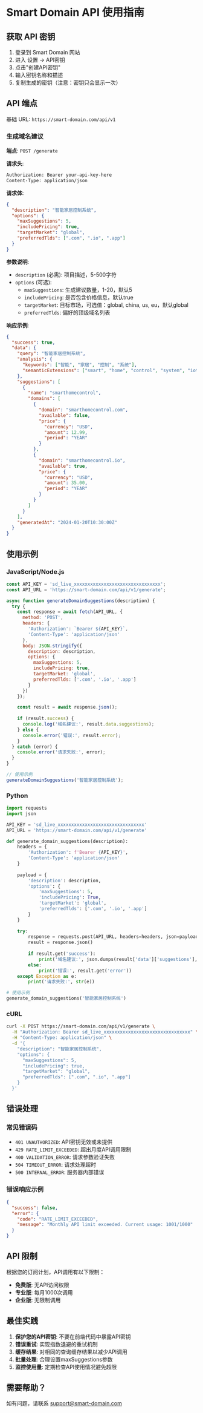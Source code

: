 # Smart Domain API 使用指南

## 获取 API 密钥

1. 登录到 Smart Domain 网站
2. 进入 设置 → API密钥
3. 点击"创建API密钥"
4. 输入密钥名称和描述
5. 复制生成的密钥（注意：密钥只会显示一次）

## API 端点

基础 URL: `https://smart-domain.com/api/v1`

### 生成域名建议

**端点**: `POST /generate`

**请求头**:

```bash
Authorization: Bearer your-api-key-here
Content-Type: application/json
```

**请求体**:

```json
{
  "description": "智能家居控制系统",
  "options": {
    "maxSuggestions": 5,
    "includePricing": true,
    "targetMarket": "global",
    "preferredTlds": [".com", ".io", ".app"]
  }
}
```

**参数说明**:

- `description` (必需): 项目描述，5-500字符
- `options` (可选):
  - `maxSuggestions`: 生成建议数量，1-20，默认5
  - `includePricing`: 是否包含价格信息，默认true
  - `targetMarket`: 目标市场，可选值：global, china, us, eu，默认global
  - `preferredTlds`: 偏好的顶级域名列表

**响应示例**:

```json
{
  "success": true,
  "data": {
    "query": "智能家居控制系统",
    "analysis": {
      "keywords": ["智能", "家居", "控制", "系统"],
      "semanticExtensions": ["smart", "home", "control", "system", "iot", "automation"]
    },
    "suggestions": [
      {
        "name": "smarthomecontrol",
        "domains": [
          {
            "domain": "smarthomecontrol.com",
            "available": false,
            "price": {
              "currency": "USD",
              "amount": 12.99,
              "period": "YEAR"
            }
          },
          {
            "domain": "smarthomecontrol.io",
            "available": true,
            "price": {
              "currency": "USD",
              "amount": 35.00,
              "period": "YEAR"
            }
          }
        ]
      }
    ],
    "generatedAt": "2024-01-20T10:30:00Z"
  }
}
```

## 使用示例

### JavaScript/Node.js

```javascript
const API_KEY = 'sd_live_xxxxxxxxxxxxxxxxxxxxxxxxxxxxxxxx';
const API_URL = 'https://smart-domain.com/api/v1/generate';

async function generateDomainSuggestions(description) {
  try {
    const response = await fetch(API_URL, {
      method: 'POST',
      headers: {
        'Authorization': `Bearer ${API_KEY}`,
        'Content-Type': 'application/json'
      },
      body: JSON.stringify({
        description: description,
        options: {
          maxSuggestions: 5,
          includePricing: true,
          targetMarket: 'global',
          preferredTlds: ['.com', '.io', '.app']
        }
      })
    });

    const result = await response.json();
    
    if (result.success) {
      console.log('域名建议:', result.data.suggestions);
    } else {
      console.error('错误:', result.error);
    }
  } catch (error) {
    console.error('请求失败:', error);
  }
}

// 使用示例
generateDomainSuggestions('智能家居控制系统');
```

### Python

```python
import requests
import json

API_KEY = 'sd_live_xxxxxxxxxxxxxxxxxxxxxxxxxxxxxxxx'
API_URL = 'https://smart-domain.com/api/v1/generate'

def generate_domain_suggestions(description):
    headers = {
        'Authorization': f'Bearer {API_KEY}',
        'Content-Type': 'application/json'
    }
    
    payload = {
        'description': description,
        'options': {
            'maxSuggestions': 5,
            'includePricing': True,
            'targetMarket': 'global',
            'preferredTlds': ['.com', '.io', '.app']
        }
    }
    
    try:
        response = requests.post(API_URL, headers=headers, json=payload)
        result = response.json()
        
        if result.get('success'):
            print('域名建议:', json.dumps(result['data']['suggestions'], indent=2, ensure_ascii=False))
        else:
            print('错误:', result.get('error'))
    except Exception as e:
        print('请求失败:', str(e))

# 使用示例
generate_domain_suggestions('智能家居控制系统')
```

### cURL

```bash
curl -X POST https://smart-domain.com/api/v1/generate \
  -H "Authorization: Bearer sd_live_xxxxxxxxxxxxxxxxxxxxxxxxxxxxxxxx" \
  -H "Content-Type: application/json" \
  -d '{
    "description": "智能家居控制系统",
    "options": {
      "maxSuggestions": 5,
      "includePricing": true,
      "targetMarket": "global",
      "preferredTlds": [".com", ".io", ".app"]
    }
  }'
```

## 错误处理

### 常见错误码

- `401 UNAUTHORIZED`: API密钥无效或未提供
- `429 RATE_LIMIT_EXCEEDED`: 超出月度API调用限制
- `400 VALIDATION_ERROR`: 请求参数验证失败
- `504 TIMEOUT_ERROR`: 请求处理超时
- `500 INTERNAL_ERROR`: 服务器内部错误

### 错误响应示例

```json
{
  "success": false,
  "error": {
    "code": "RATE_LIMIT_EXCEEDED",
    "message": "Monthly API limit exceeded. Current usage: 1001/1000"
  }
}
```

## API 限制

根据您的订阅计划，API调用有以下限制：

- **免费版**: 无API访问权限
- **专业版**: 每月1000次调用
- **企业版**: 无限制调用

## 最佳实践

1. **保护您的API密钥**: 不要在前端代码中暴露API密钥
2. **错误重试**: 实现指数退避的重试机制
3. **缓存结果**: 对相同的查询缓存结果以减少API调用
4. **批量处理**: 合理设置maxSuggestions参数
5. **监控使用量**: 定期检查API使用情况避免超限

## 需要帮助？

如有问题，请联系 <support@smart-domain.com>
